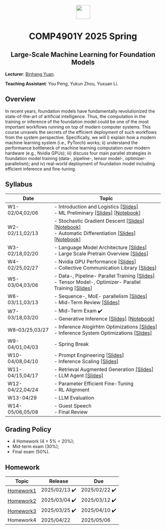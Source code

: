 <div style="text-align:center">
<a href="https://hkust.edu.hk/"><img src="https://hkust.edu.hk/sites/default/files/images/UST_L3.svg" height="45"></a>


# COMP4901Y 2025 Spring

</div>

<h2 style="text-align: center;"> Large-Scale Machine Learning for Foundation Models </h2>

**Lecturer**: [Binhang Yuan](https://binhangyuan.github.io/site/). 

**Teaching Assistant**: You Peng, Yukun Zhou, Yuxuan Li.


## Overview

In recent years, foundation models have fundamentally revolutionized the state-of-the-art of artificial intelligence. Thus, the computation in the training or inference of the foundation model could be one of the most important workflows running on top of modern computer systems. This course unravels the secrets of the efficient deployment of such workflows from the system perspective. Specifically, we will i) explain how a modern machine learning system (i.e., PyTorch) works; ii) understand the performance bottleneck of machine learning computation over modern hardware (e.g., Nvidia GPUs); iii) discuss four main parallel strategies in foundation model training (data-, pipeline-, tensor model-, optimizer- parallelism); and iv) real-world deployment of foundation model including efficient inference and fine-tuning. 




## Syllabus 

| Date | Topic |
|-----|------|
|W1-02/04,02/06 | - Introduction and Logistics [[Slides]](https://github.com/Relaxed-System-Lab/HKUST-COMP4901Y-2025spring/blob/main/Lecture%201%20-%20Introduction%20and%20Logistics.pdf) <br> - ML Preliminary [[Slides]](https://github.com/Relaxed-System-Lab/HKUST-COMP4901Y-2025spring/blob/main/Lecture%202%20-%20Machine%20Learning%20Preliminary.pdf) [[Notebook]](https://github.com/Relaxed-System-Lab/HKUST-COMP4901Y-2025spring/blob/main/lecture-notebook/Lecture-2.ipynb) |
|W2-02/11,02/13 | - Stochastic Gradient Descent [[Slides]](https://github.com/Relaxed-System-Lab/HKUST-COMP4901Y-2025spring/blob/main/Lecture%203%20-%20Stochastic%20Gradient%20Descent.pdf) [[Notebook]](https://github.com/Relaxed-System-Lab/HKUST-COMP4901Y-2025spring/blob/main/lecture-notebook/Lecture-3.ipynb) <br> - Automatic Differentiation [[Slides]](https://github.com/Relaxed-System-Lab/HKUST-COMP4901Y-2025spring/blob/main/Lecture%204%20-%20Automatic%20Differentiation.pdf) [[Notebook]](https://github.com/Relaxed-System-Lab/HKUST-COMP4901Y-2025spring/blob/main/lecture-notebook/Lecture-4.ipynb) |
|W3-02/18,02/20 | - Language Model Architecture [[Slides]](https://github.com/Relaxed-System-Lab/HKUST-COMP4901Y-2025spring/blob/main/Lecture%205%20-%20Language%20Model%20Architecture.pdf) <br> - Large Scale Pretrain Overview [[Slides]](https://github.com/Relaxed-System-Lab/HKUST-COMP4901Y-2025spring/blob/main/Lecture%206%20-%20LLM%20Pretraining.pdf) |
|W4-02/25,02/27 | - Nvidia GPU Performance [[Slides]](https://github.com/Relaxed-System-Lab/HKUST-COMP4901Y-2025spring/blob/main/Lecture%207%20-%20Nvidia%20GPU%20Performance.pdf)  <br> - Collective Communication Library [[Slides]](https://github.com/Relaxed-System-Lab/HKUST-COMP4901Y-2025spring/blob/main/Lecture%208%20-%20Nvidia%20Collective%20Communication%20Library.pdf)  |
|W5-03/04,03/06 | - Data-, Pipeline- Parallel Training [[Slides]](https://github.com/Relaxed-System-Lab/HKUST-COMP4901Y-2025spring/blob/main/Lecture%209%20-%20Data%20and%20Pipeline%20Parallel%20Training.pdf) <br> - Tensor Model-, Optimizer- Parallel Training [[Slides]](https://github.com/Relaxed-System-Lab/HKUST-COMP4901Y-2025spring/blob/main/Lecture%2010%20-%20Tensor%20Model%20and%20Optimizer%20Parallel%20Training.pdf) |
|W6-03/11,03/13 | - Sequence-, MoE- parallelism [[Slides]](https://github.com/Relaxed-System-Lab/HKUST-COMP4901Y-2025spring/blob/main/Lecture%2011%20-%20MoE%20and%20Sequence%20Parallelism.pdf) <br> - Mid-Term Review [[Slides]](https://github.com/Relaxed-System-Lab/HKUST-COMP4901Y-2025spring/blob/main/Lecture%2012%20-%20Midterm%20Review.pdf) |
|W7-03/18,03/20 | - Mid-Term Exam :heavy_check_mark: <br> - Generative Inference [[Slides]](https://github.com/Relaxed-System-Lab/HKUST-COMP4901Y-2025spring/blob/main/Lecture%2013%20-%20Generative%20Inference%20Overview.pdf)  [[Notebook]](https://github.com/Relaxed-System-Lab/HKUST-COMP4901Y-2025spring/blob/main/lecture-notebook/Lecture-13.ipynb)  |
|W8–03/25,03/27 | - Inference Alogirhtm Optimizations [[Slides]](https://github.com/Relaxed-System-Lab/HKUST-COMP4901Y-2025spring/blob/main/Lecture%2014%20-%20Generative%20Inference%20Algorithm%20Optimization.pdf) <br> - Inference System Optimizations [[Slides]](https://github.com/Relaxed-System-Lab/HKUST-COMP4901Y-2025spring/blob/main/Lecture%2015%20-%20Generative%20Inference%20System%20Optimization.pdf) |
|W9-04/01,04/03 | - Spring Break |
|W10-04/08,04/10 | - Prompt Engineering [[Slides]](https://github.com/Relaxed-System-Lab/HKUST-COMP4901Y-2025spring/blob/main/Lecture%2016%20-%20Prompt%20Engineering.pdf) <br> - Inference Scaling [[Slides]](https://github.com/Relaxed-System-Lab/HKUST-COMP4901Y-2025spring/blob/main/Lecture%2017%20-%20%20Inference%20Time%20Scaling.pdf) |
|W11-04/15,04/17 | - Retrieval Augmented Generation [[Slides]](https://github.com/Relaxed-System-Lab/HKUST-COMP4901Y-2025spring/blob/main/Lecture%2018%20-%20Retrieval%20Augmented%20Generation.pdf)  <br>  - LLM Agent [[Slides]](https://github.com/Relaxed-System-Lab/HKUST-COMP4901Y-2025spring/blob/main/Lecture%2019%20-%20LLM%20Agent.pdf)  |
|W12-04/22,04/24 | - Parameter Efficient Fine-Tuning <br> - RL Alignment |
|W13-04/29       | - LLM Evaluation  |
|W14-05/06,05/08 | - Guest Speech <br> - Final Review|


## Grading Policy
- 4 Homework (4 $\times$ 5% $=$ 20%);
- Mid-term exam (30%);
- Final exam (50%).

## Homework 
| Topic | Release |   Due   |
|-------|---------|---------|
| [Homework1](https://github.com/Relaxed-System-Lab/HKUST-COMP4901Y-2025spring/tree/main/homework1) |2025/02/13 :heavy_check_mark: | 2025/02/22 :heavy_check_mark:|
| [Homework2](https://github.com/Relaxed-System-Lab/HKUST-COMP4901Y-2025spring/tree/main/homework2) |2025/03/04 :heavy_check_mark: | 2025/03/12 :heavy_check_mark: |
| [Homework3](https://github.com/Relaxed-System-Lab/HKUST-COMP4901Y-2025spring/tree/main/homework3) |2025/03/25 :heavy_check_mark: | 2025/04/10 :heavy_check_mark:|
| Homework4 |2025/04/22 | 2025/05/06 |




